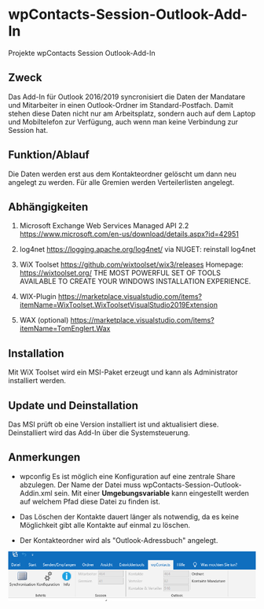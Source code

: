 # wpContacts-Session-Outlook-Add-In
Projekte wpContacts Session Outlook-Add-In

## Zweck
Das Add-In für Outlook 2016/2019 syncronisiert die Daten der Mandatare und Mitarbeiter in einen Outlook-Ordner im Standard-Postfach.
Damit stehen diese Daten nicht nur am Arbeitsplatz, sondern auch auf dem Laptop und Mobiltelefon zur Verfügung, auch wenn man keine Verbindung zur Session hat.

## Funktion/Ablauf
Die Daten werden erst aus dem Kontakteordner gelöscht um dann neu angelegt zu werden.
Für alle Gremien werden Verteilerlisten angelegt.

## Abhängigkeiten

1. Microsoft Exchange Web Services Managed API 2.2
https://www.microsoft.com/en-us/download/details.aspx?id=42951

2. log4net 
https://logging.apache.org/log4net/
via NUGET: reinstall log4net

3. WiX Toolset
https://github.com/wixtoolset/wix3/releases
Homepage: https://wixtoolset.org/
THE MOST POWERFUL SET OF TOOLS AVAILABLE TO CREATE YOUR WINDOWS INSTALLATION EXPERIENCE.

4. WIX-Plugin
https://marketplace.visualstudio.com/items?itemName=WixToolset.WixToolsetVisualStudio2019Extension

5. WAX (optional)
https://marketplace.visualstudio.com/items?itemName=TomEnglert.Wax

## Installation
Mit WiX Toolset wird ein MSI-Paket erzeugt und kann als Administrator installiert werden.

## Update und Deinstallation
Das MSI prüft ob eine Version installiert ist und aktualisiert diese.
Deinstalliert wird das Add-In über die Systemsteuerung.

## Anmerkungen

* wpconfig
Es ist möglich eine Konfiguration auf eine zentrale Share abzulegen. 
Der Name der Datei muss wpContacts-Session-Outlook-Addin.xml sein.
Mit einer **Umgebungsvariable** kann eingestellt werden auf welchem Pfad diese Datei zu finden ist.

* Das Löschen der Kontakte dauert länger als notwendig, da es keine Möglichkeit gibt alle Kontakte auf einmal zu löschen.

* Der Kontakteordner wird als "Outlook-Adressbuch" angelegt.


![Hauptmenu](./Bilder/wpContacts_Hauptmenu.png)
